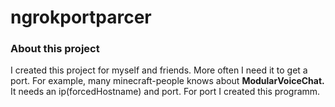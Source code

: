 # ngrokportparcer
### About this project
I created this project for myself and friends. More often I need it to get a port.
For example, many minecraft-people knows about <b>ModularVoiceChat.</b> It needs an ip(forcedHostname) and port.
For port I created this programm.
